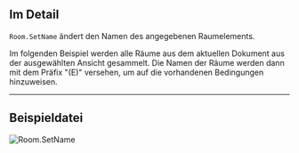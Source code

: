 ## Im Detail
`Room.SetName` ändert den Namen des angegebenen Raumelements.

Im folgenden Beispiel werden alle Räume aus dem aktuellen Dokument aus der ausgewählten Ansicht gesammelt. Die Namen der Räume werden dann mit dem Präfix "(E)" versehen, um auf die vorhandenen Bedingungen hinzuweisen.
___
## Beispieldatei

![Room.SetName](./Revit.Elements.Room.SetName_img.jpg)
